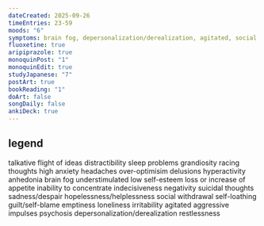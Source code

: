 ```yaml
---
dateCreated: 2025-09-26
timeEntries: 23-59
moods: "6"
symptoms: brain fog, depersonalization/derealization, agitated, social withdrawal
fluoxetine: true
aripiprazole: true
monoquinPost: "1"
monoquinEdit: true
studyJapanese: "7"
postArt: true
bookReading: "1"
doArt: false
songDaily: false
ankiDeck: true
---
```

## legend
talkative
flight of ideas
distractibility
sleep problems
grandiosity
racing thoughts
high anxiety
headaches
over-optimisim
delusions
hyperactivity
anhedonia
brain fog
understimulated
low self-esteem
loss or increase of appetite
inability to concentrate
indecisiveness
negativity
suicidal thoughts
sadness/despair
hopelessness/helplessness
social withdrawal
self-loathing
guilt/self-blame
emptiness
loneliness
irritability
agitated
aggressive impulses
psychosis
depersonalization/derealization
restlessness